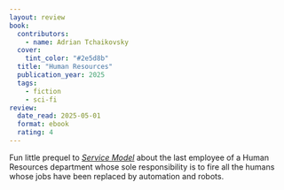 ```yaml
---
layout: review
book:
  contributors:
    - name: Adrian Tchaikovsky
  cover:
    tint_color: "#2e5d8b"
  title: "Human Resources"
  publication_year: 2025
  tags:
    - fiction
    - sci-fi
review:
  date_read: 2025-05-01
  format: ebook
  rating: 4
---
```

Fun little prequel to [*Service Model*](/2025/service-model/) about the last employee of a Human Resources department whose sole responsibility is to fire all the humans whose jobs have been replaced by automation and robots.
